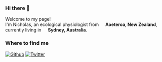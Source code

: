### Hi there 👋

<p>Welcome to my page! </br> 
I'm Nicholas, an ecological physiologist from <img src="https://www.flaticon.com/svg/static/icons/svg/330/330301.svg" width="13"/> <b>Aoeteroa, New Zealand</b>, currently living in <img src="https://www.flaticon.com/svg/static/icons/svg/330/330188.svg" width="13"/> <b>Sydney, Australia</b>. </p>

<h3>Where to find me</h3>
<p><a href="https://github.com/nicholaswunz" target="_blank"><img alt="Github" src="https://img.shields.io/badge/GitHub-%2312100E.svg?&style=for-the-badge&logo=Github&logoColor=white" /></a> 
  <a href="https://twitter.com/nicholaswunz" target="_blank"><img alt="Twitter" src="https://img.shields.io/badge/twitter-%231DA1F2.svg?&style=for-the-badge&logo=twitter&logoColor=white" /></a> 
</p>

<!--
**nicholaswunz/nicholaswunz** is a ✨ _special_ ✨ repository because its `README.md` (this file) appears on your GitHub profile.

Here are some ideas to get you started:

- 🔭 I’m currently working on ...
- 🌱 I’m currently learning ...
- 👯 I’m looking to collaborate on ...
- 🤔 I’m looking for help with ...
- 💬 Ask me about ...
- 📫 How to reach me: ...
- 😄 Pronouns: ...
- ⚡ Fun fact: ...
-->
